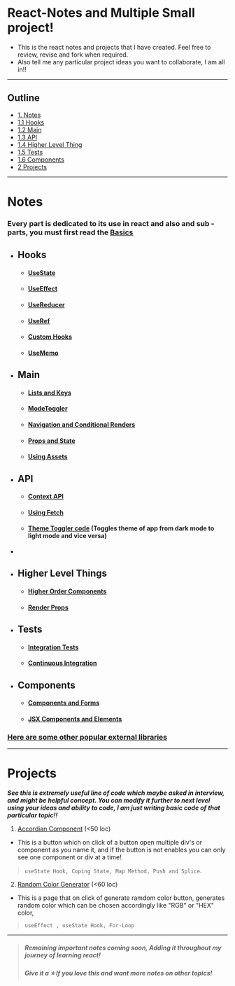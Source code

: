 # React-Notes and Multiple Small project!
- This is the react notes and projects that I have created. Feel free to review, revise and fork when required.
- Also tell me any particular project ideas you want to collaborate, I am all in!! 

--- 

## Outline
- [1. Notes](#Notes)
- [1.1 Hooks](#Hooks)
- [1.2 Main](#Main)
- [1.3 API](#API)
- [1.4 Higher Level Thing](#HLT)
- [1.5 Tests](#Tests)
- [1.6 Components](#Components)
- [2 Projects](#Projects)

 ---

<a name="#Notes"></a>
# Notes

**<h3> Every part is dedicated to its use in react and also and sub - parts, you must first read the <a href="App.js"> Basics </a> </h3>**

<a name="#Hooks"></a>
- ## Hooks
    -    ####  [UseState](UsingHooks/UseStateHook.jsx)
    -    ####  [UseEffect](UsingHooks/UseEffect.jsx)
    -    ####  [UseReducer](UsingHooks/UseReducerHook.jsx)
    -    ####  [UseRef](UsingHooks/UseRefHook.jsx)
    -    ####  [Custom Hooks](UsingHooks/CreatingCustomHook.jsx)
    -    ####  [UseMemo](UsingHooks/UseMemoHook.jsx)

<a name="#Main"></a>
- ## Main
    -   #### [Lists and Keys](Main/ListsAndKeys.jsx)
    -   #### [ModeToggler](Main/ModeTogler.jsx)
    -   #### [Navigation and Conditional Renders](Main/NavigationAndConditionalRendering.jsx)
    -   #### [Props and State](Main/Props&State.jsx)
    -   #### [Using Assets](Main/UsingAssests.jsx)

 <a name="#API"></a>
- ## API
    -   #### [Context API](API/ContextApi.jsx)
    -   #### [Using Fetch](API/UsingFetch.js)
    -   #### [Theme Toggler code](API/ThemeToggler.jsx) (Toggles theme of app from dark mode to light mode and vice versa)

- <a name="HLT"></a>
- ## Higher Level Things
    -   #### [Higher Order Components](HigherLevelThings/(HOC)HigherOrderComponents.jsx)
    -   #### [Render Props](HigherLevelThings/RenderProps.jsx)

<a name="#Tests"></a>
- ## Tests
    -   #### [Integration Tests](Tests/IntegrationTests.jsx)
    -   #### [Continuous Integration](Tests/ContinuousIntegration.jsx)

  <a name="#Components"></a>
- ## Components  
    -   #### [Components and Forms](Components/ComponentsAndForms.jsx)
    -   #### [JSX Components and Elements](Components/JSxComponents&Elements.jsx)

 ### [Here are some other popular external libraries](Popular%20External%20Libraries.md)
--- 

# Projects

**_See this is extremely useful line of code which maybe asked in interview, and might be helpful concept. You can modify it further to next level using your ideas and ability to code, I am just writing basic code of that particular topic!!_**

1. [Accordian Component](mini-projects/src/Accordian/Accordian.jsx) (<50 loc) 
- This is a button which on click of a button open multiple div's or component as you name it, and if the button is not enables you can only see one component or div at a time!
> `useState Hook, Coping State, Map Method, Push and Splice`.

2. [Random Color Generator](mini-projects/src/RCG.jsx) (<60 loc)
- This is a page that on click of generate ramdom color button, generates random color which can be chosen accordingly like "RGB" or "HEX" color,
> `useEffect , useState Hook, For-Loop`

---  
> <h5> Remaining important notes coming soon, Adding it throughout my journey of learning react!</h5>
> <h5> Give it a ⭐ If you love this and want more notes on other topics! </h5>

